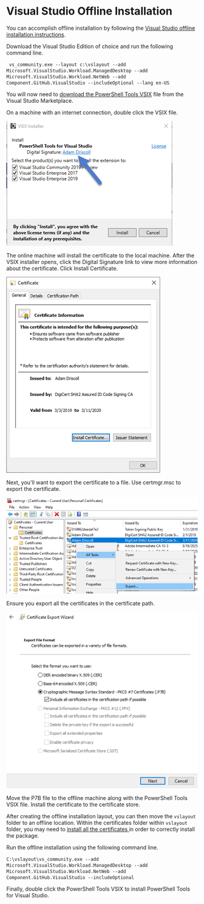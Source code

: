 # Visual Studio Offline Installation

You can accomplish offline installation by following the [Visual Studio offline installation instructions](https://docs.microsoft.com/en-us/visualstudio/install/create-an-offline-installation-of-visual-studio?view=vs-2019#use-the-command-line-to-create-a-local-cache).&#x20;

Download the Visual Studio Edition of choice and run the following command line.&#x20;

```
 vs_community.exe --layout c:\vslayout --add Microsoft.VisualStudio.Workload.ManagedDesktop --add Microsoft.VisualStudio.Workload.NetWeb --add Component.GitHub.VisualStudio --includeOptional --lang en-US
```

You will now need to [download the PowerShell Tools VSIX](https://marketplace.visualstudio.com/items?itemName=AdamRDriscoll.PowerShellToolsforVisualStudio2017-18561) file from the Visual Studio Marketplace.&#x20;

On a machine with an internet connection, double click the VSIX file.

![](<../../.gitbook/assets/image (23).png>)

The online machine will install the certificate to the local machine.  After the VSIX installer opens, click the Digital Signature link to view more information about the certificate. Click Install Certificate.

![](<../../.gitbook/assets/image (16).png>)

Next, you'll want to export the certificate to a file. Use certmgr.msc to export the certificate.

![](<../../.gitbook/assets/image (18).png>)

Ensure you export all the certificates in the certificate path. &#x20;

![](<../../.gitbook/assets/image (8) (2).png>)

Move the P7B file to the offline machine along with the PowerShell Tools VSIX file. Install the certificate to the certificate store.&#x20;

After creating the offline installation layout, you can then move the `vslayout` folder to an offline location.  Within the certificates folder within `vslayout` folder, you may need to [install all the certificates ](https://docs.microsoft.com/en-us/visualstudio/install/install-certificates-for-visual-studio-offline?view=vs-2019)in order to correctly install the package.&#x20;

Run the offline installation using the following command line.

```
C:\vslayout\vs_community.exe --add Microsoft.VisualStudio.Workload.ManagedDesktop --add Microsoft.VisualStudio.Workload.NetWeb --add Component.GitHub.VisualStudio --includeOptional
```

Finally, double click the PowerShell Tools VSIX to install PowerShell Tools for Visual Studio.&#x20;
